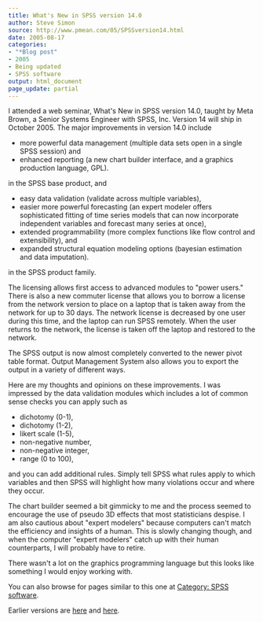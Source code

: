```yaml
---
title: What's New in SPSS version 14.0
author: Steve Simon
source: http://www.pmean.com/05/SPSSversion14.html
date: 2005-08-17
categories:
- "*Blog post"
- 2005
- Being updated
- SPSS software
output: html_document
page_update: partial
---
```


I attended a web seminar, What's New in SPSS version 14.0, taught by
Meta Brown, a Senior Systems Engineer with SPSS, Inc. Version 14 will
ship in October 2005. The major improvements in version 14.0 include

- more powerful data management (multiple data sets open in a single
SPSS session) and
- enhanced reporting (a new chart builder interface, and a graphics
production language, GPL).

in the SPSS base product, and

- easy data validation (validate across multiple variables),
- easier more powerful forecasting (an expert modeler offers
sophisticated fitting of time series models that can now incorporate
independent variables and forecast many series at once),
- extended programmability (more complex functions like flow control
and extensibility), and
- expanded structural equation modeling options (bayesian estimation
and data imputation).

in the SPSS product family.

The licensing allows first access to advanced modules to "power
users." There is also a new commuter license that allows you to borrow
a license from the network version to place on a laptop that is taken
away from the network for up to 30 days. The network license is
decreased by one user during this time, and the laptop can run SPSS
remotely. When the user returns to the network, the license is taken off
the laptop and restored to the network.

The SPSS output is now almost completely converted to the newer pivot
table format. Output Management System also allows you to export the
output in a variety of different ways.

Here are my thoughts and opinions on these improvements. I was impressed
by the data validation modules which includes a lot of common sense
checks you can apply such as

- dichotomy (0-1),
- dichotomy (1-2),
- likert scale (1-5),
- non-negative number,
- non-negative integer,
- range (0 to 100),

and you can add additional rules. Simply tell SPSS what rules apply to
which variables and then SPSS will highlight how many violations occur
and where they occur.

The chart builder seemed a bit gimmicky to me and the process seemed to
encourage the use of pseudo 3D effects that most statisticians despise.
I am also cautious about "expert modelers" because computers can't
match the efficiency and insights of a human. This is slowly changing
though, and when the computer "expert modelers" catch up with their
human counterparts, I will probably have to retire.

There wasn't a lot on the graphics programming language but this looks
like something I would enjoy working with.

You can also browse
for pages similar to this one at [Category: SPSS
software](../category/SpssSoftware.html).

Earlier versions are [here][sim1] and [here][sim2].

[sim1]: http://www.pmean.com/05/SPSSversion14.html
[sim2]: http://new.pmean.com/spss-version-14/

